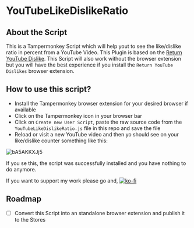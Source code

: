 # YouTubeLikeDislikeRatio

## About the Script

This is a Tampermonkey Script which will help yout to see the like/dislike ratio in percent from a YouTube Video. This Plugin is based on the [Return YouTube Dislike](https://www.returnyoutubedislike.com/). This Script will also work without the browser extension but you will have the best experience if you install the `Return YouTube Dislikes` browser extension.

## How to use this script?

- Install the Tampermonkey browser extension for your desired browser if available
- Click on the Tampermonkey icon in your browser bar
- Click on `Create new User Script`, paste the raw source code from the `YouTubeLikeDislikeRatio.js` file in this repo and save the file
- Reload or visit a new YouTube video and then yo should see on your like/dislike counter something like this:

![bA5AKKXJj5](https://user-images.githubusercontent.com/38688739/190277175-e8d60f7e-ea7b-464a-92fc-a5180dd3c2ce.png)

If you se this, the script was successfully installed and you have nothing to do anymore.

If you want to support my work please go and,  [![ko-fi](https://ko-fi.com/img/githubbutton_sm.svg)](https://ko-fi.com/R5R0F1HWT)

## Roadmap

- [ ] Convert this Script into an standalone browser extension and publish it to the Stores 
